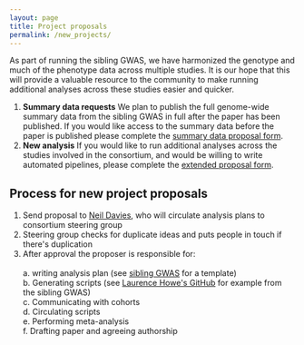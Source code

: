 ```yaml
---
layout: page
title: Project proposals
permalink: /new_projects/
---
```


As part of running the sibling GWAS, we have harmonized the genotype and much of the phenotype data across multiple studies. It is our hope that this will provide a valuable resource to the community to make running additional analyses across these studies easier and quicker.

1. **Summary data requests** We plan to publish the full genome-wide summary data from the sibling GWAS in full after the paper has been published. If you would like access to the summary data before the paper is published please complete the [summary data proposal form](https://forms.office.com/Pages/ResponsePage.aspx?id=MH_ksn3NTkql2rGM8aQVG4Bk_MNoZKxOt13SrlakSk5URVhDS1pDS1U4NDRSMzdQUVEwQ0ZZMkpQRy4u).
2. **New analysis** If you would like to run additional analyses across the studies involved in the consortium, and would be willing to write automated pipelines, please complete the [extended proposal form](https://forms.office.com/Pages/ResponsePage.aspx?id=MH_ksn3NTkql2rGM8aQVG4Bk_MNoZKxOt13SrlakSk5UMjgwMkZUWDhUTk42SVpKR09HQlFOQ0c0My4u).

## Process for new project proposals

1. Send proposal to [Neil Davies](mailto:neil.m.davies@ucl.ac.uk), who will circulate analysis plans to consortium steering group
2. Steering group checks for duplicate ideas and puts people in touch if there's duplication
3. After approval the proposer is responsible for: \
\
a. writing analysis plan (see [sibling GWAS](https://docs.google.com/document/d/1A9HbwdVEnSul7eSeTdYfLtH1rkjTv5VMYVBs0wfZnxQ/edit?usp=sharing) for a template)\
b. Generating scripts (see [Laurence Howe's GitHub](https://github.com/LaurenceHowe/SiblingGWAS) for example from the sibling GWAS)\
c. Communicating with cohorts\
d. Circulating scripts\
e. Performing meta-analysis\
f. Drafting paper and agreeing authorship

